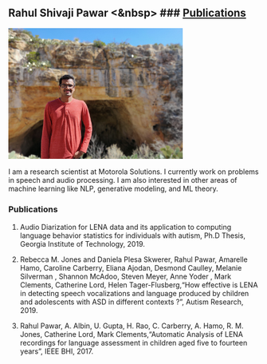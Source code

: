 ## Rahul Shivaji Pawar 				<&nbsp>			### [Publications](Publications.md)

<img src="assets/rahul_image.jpg" width="350">

I am a research scientist at Motorola Solutions. I currently work on problems in speech and audio processing. I am also interested in other areas of machine learning like NLP, generative modeling, and ML theory.

### Publications

1. Audio Diarization for LENA data and its application to computing language behavior statistics for individuals with autism, Ph.D Thesis, Georgia Institute of Technology, 2019.

2. Rebecca M. Jones and Daniela Plesa Skwerer, Rahul Pawar, Amarelle Hamo, Caroline Carberry, Eliana Ajodan,
Desmond Caulley, Melanie Silverman , Shannon McAdoo, Steven Meyer, Anne Yoder , Mark Clements, Catherine
Lord, Helen Tager-Flusberg,“How effective is LENA in detecting speech vocalizations and language produced by
children and adolescents with ASD in different contexts ?”, Autism Research, 2019.

3. Rahul Pawar, A. Albin, U. Gupta, H. Rao, C. Carberry, A. Hamo, R. M. Jones, Catherine Lord, Mark
Clements,“Automatic Analysis of LENA recordings for language assessment in children aged five to fourteen years”,
IEEE BHI, 2017.